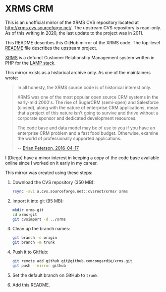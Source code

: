 # XRMS CRM

This is an unofficial mirror of the XRMS CVS repository located at
<http://xrms.cvs.sourceforge.net/>. The upstream CVS repository is read-only.
As of this writing in 2020, the last update to the project was in 2011.

This README describes this GitHub mirror of the XRMS code. The top-level
[README](../README) file describes the upstream project.

[XRMS](https://sourceforge.net/projects/xrms/) is a defunct Customer
Relationship Management system written in PHP for the
[LAMP stack](https://en.wikipedia.org/wiki/LAMP_(software_bundle)).

This mirror exists as a historical archive only. As one of the maintainers wrote:
> In all honesty, the XRMS source code is of historical interest only.
>
> XRMS was one of the most popular open source CRM systems in the early-mid
> 2000's. The rise of SugarCRM (semi-open) and Salesforce (closed), along
> with the nature of enterprise CRM applications, mean that a project of this
> nature isn't going to survive and thrive without a corporate sponsor and
> dedicated development resources.
>
> The code base and data model may be of use to you if you have an enterprise
> CRM problem and a fast food budget. Otherwise, examine the world of
> professionally supported applications.
>
> -- [Brian Peterson, 2016-04-17](https://sourceforge.net/p/xrms/support-requests/95/#68b5)

I (Diego) have a minor interest in keeping a copy of the code base available
online since I worked on it early in my career.

This mirror was created using these steps:

1. Download the CVS repository (350 MB):
    ```sh
    rsync -avi a.cvs.sourceforge.net::cvsroot/xrms/ xrms
    ```

2. Import it into git (95 MB):
    ```sh
    mkdir xrms-git
    cd xrms-git
    git cvsimport -d ../xrms
    ```

3. Clean up the branch names:
    ```sh
    git branch -d origin
    git branch -m trunk
    ```

4. Push it to GitHub:
    ```sh
    git remote add github git@github.com:ongardie/xrms.git
    git push --mirror github
    ```

5. Set the default branch on GitHub to `trunk`.

6. Add this README.
